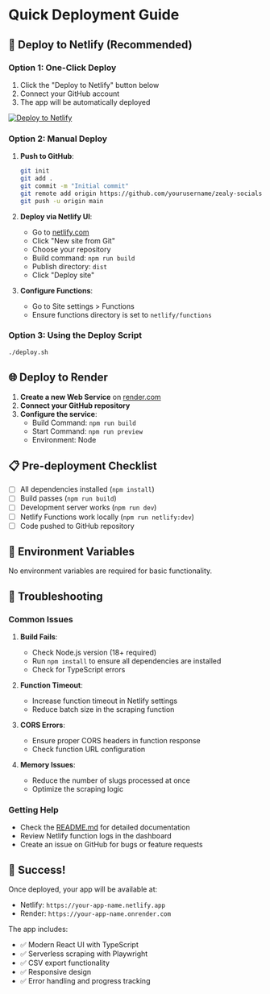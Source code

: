 # Quick Deployment Guide

## 🚀 Deploy to Netlify (Recommended)

### Option 1: One-Click Deploy
1. Click the "Deploy to Netlify" button below
2. Connect your GitHub account
3. The app will be automatically deployed

[![Deploy to Netlify](https://www.netlify.com/img/deploy/button.svg)](https://app.netlify.com/start/deploy?repository=https://github.com/yourusername/zealy-socials-scraper)

### Option 2: Manual Deploy
1. **Push to GitHub**:
   ```bash
   git init
   git add .
   git commit -m "Initial commit"
   git remote add origin https://github.com/yourusername/zealy-socials-scraper.git
   git push -u origin main
   ```

2. **Deploy via Netlify UI**:
   - Go to [netlify.com](https://netlify.com)
   - Click "New site from Git"
   - Choose your repository
   - Build command: `npm run build`
   - Publish directory: `dist`
   - Click "Deploy site"

3. **Configure Functions**:
   - Go to Site settings > Functions
   - Ensure functions directory is set to `netlify/functions`

### Option 3: Using the Deploy Script
```bash
./deploy.sh
```

## 🌐 Deploy to Render

1. **Create a new Web Service** on [render.com](https://render.com)
2. **Connect your GitHub repository**
3. **Configure the service**:
   - Build Command: `npm run build`
   - Start Command: `npm run preview`
   - Environment: Node

## 📋 Pre-deployment Checklist

- [ ] All dependencies installed (`npm install`)
- [ ] Build passes (`npm run build`)
- [ ] Development server works (`npm run dev`)
- [ ] Netlify Functions work locally (`npm run netlify:dev`)
- [ ] Code pushed to GitHub repository

## 🔧 Environment Variables

No environment variables are required for basic functionality.

## 🐛 Troubleshooting

### Common Issues

1. **Build Fails**:
   - Check Node.js version (18+ required)
   - Run `npm install` to ensure all dependencies are installed
   - Check for TypeScript errors

2. **Function Timeout**:
   - Increase function timeout in Netlify settings
   - Reduce batch size in the scraping function

3. **CORS Errors**:
   - Ensure proper CORS headers in function response
   - Check function URL configuration

4. **Memory Issues**:
   - Reduce the number of slugs processed at once
   - Optimize the scraping logic

### Getting Help

- Check the [README.md](README.md) for detailed documentation
- Review Netlify function logs in the dashboard
- Create an issue on GitHub for bugs or feature requests

## 🎉 Success!

Once deployed, your app will be available at:
- Netlify: `https://your-app-name.netlify.app`
- Render: `https://your-app-name.onrender.com`

The app includes:
- ✅ Modern React UI with TypeScript
- ✅ Serverless scraping with Playwright
- ✅ CSV export functionality
- ✅ Responsive design
- ✅ Error handling and progress tracking 